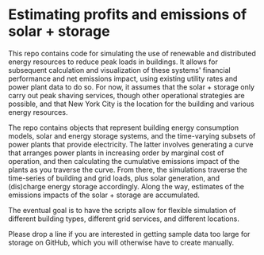 # Estimating profits and emissions of solar + storage

This repo contains code for simulating the use of renewable and distributed energy resources to reduce peak loads in buildings. It allows for subsequent calculation and visualization of these systems' financial performance and net emissions impact, using existing utility rates and power plant data to do so. For now, it assumes that the solar + storage only carry out peak shaving services, though other operational strategies are possible, and that New York City is the location for the building and various energy resources.

The repo contains objects that represent building energy consumption models, solar and energy storage systems, and the time-varying subsets of power plants that provide electricity. The latter involves generating a curve that arranges power plants in increasing order by marginal cost of operation, and then calculating the cumulative emissions impact of the plants as you traverse the curve. From there, the simulations traverse the time-series of building and grid loads, plus solar generation, and (dis)charge energy storage accordingly. Along the way, estimates of the emissions impacts of the solar + storage are accumulated.

The eventual goal is to have the scripts allow for flexible simulation of different building types, different grid services, and different locations.

Please drop a line if you are interested in getting sample data too large for storage on GitHub, which you will otherwise have to create manually.
